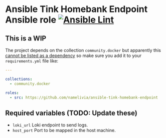# Ansible Tink Homebank Endpoint Ansible role [![Ansible Lint](https://github.com/namelivia/ansible-tink-homebank-endpoint/actions/workflows/ansible-lint.yml/badge.svg)](https://github.com/namelivia/ansible-tink-homebank-endpoint/actions/workflows/ansible-lint.yml)

## This is a WIP

The project depends on the collection `community.docker` but apparently this [cannot be listed as a dependency](https://github.com/ansible/ansible/issues/62847) so make sure you add it to your `requirements.yml` file like:

```yml
---

collections:
  - community.docker

roles:
  - src: https://github.com/namelivia/ansible-tink-homebank-endpoint
```

## Required variables (TODO: Update these)
 - `loki_url` Loki endpoint to send logs.
 - `host_port` Port to be mapped in the host machine.
